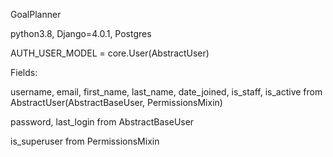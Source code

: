 GoalPlanner

python3.8, Django=4.0.1, Postgres

AUTH_USER_MODEL = core.User(AbstractUser)

Fields:

username, email, first_name, last_name, date_joined, is_staff, is_active 
from AbstractUser(AbstractBaseUser, PermissionsMixin)

password, last_login from AbstractBaseUser
    
is_superuser from PermissionsMixin

